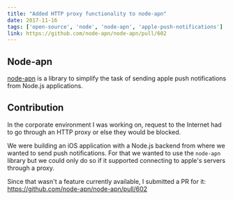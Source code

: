 ```yaml
---
title: "Added HTTP proxy functionality to node-apn"
date: 2017-11-16
tags: ['open-source', 'node', 'node-apn', 'apple-push-notifications']
link: https://github.com/node-apn/node-apn/pull/602
---
```


## Node-apn

[node-apn](https://github.com/node-apn/node-apn) is a library to simplify the task of sending apple push notifications from Node.js applications.

## Contribution

In the corporate environment I was working on, request to the Internet had to go through an HTTP proxy or else they would be blocked.

We were building an iOS application with a Node.js backend from where we wanted to send push notifications. For that we wanted to use the `node-apn` library but we could only do so if it supported connecting to apple's servers through a proxy.

Since that wasn't a feature currently available, I submitted a PR for it: https://github.com/node-apn/node-apn/pull/602